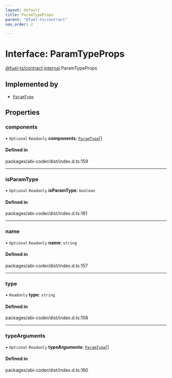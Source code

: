 ```yaml
---
layout: default
title: ParamTypeProps
parent: "@fuel-ts/contract"
nav_order: 2

---
```


# Interface: ParamTypeProps

[@fuel-ts/contract](../index.md).[internal](../namespaces/internal.md).ParamTypeProps

## Implemented by

- [`ParamType`](../classes/internal-ParamType.md)

## Properties

### components

• `Optional` `Readonly` **components**: [`ParamType`](../classes/internal-ParamType.md)[]

#### Defined in

packages/abi-coder/dist/index.d.ts:159

___

### isParamType

• `Optional` `Readonly` **isParamType**: `boolean`

#### Defined in

packages/abi-coder/dist/index.d.ts:161

___

### name

• `Optional` `Readonly` **name**: `string`

#### Defined in

packages/abi-coder/dist/index.d.ts:157

___

### type

• `Readonly` **type**: `string`

#### Defined in

packages/abi-coder/dist/index.d.ts:158

___

### typeArguments

• `Optional` `Readonly` **typeArguments**: [`ParamType`](../classes/internal-ParamType.md)[]

#### Defined in

packages/abi-coder/dist/index.d.ts:160
